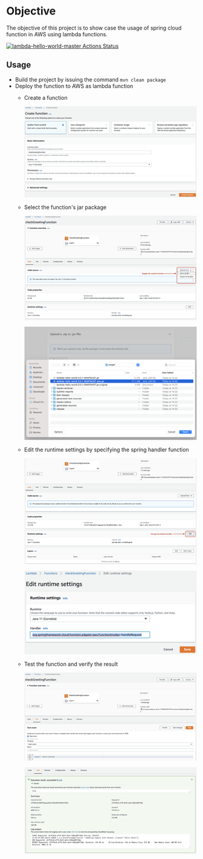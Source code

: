 # Objective 

The objective of this project is to show case the usage of spring cloud function in AWS using lambda functions.

[![lambda-hello-world-master Actions Status](https://github.com/viswanath7/lambda-hello-world/actions/workflows/maven.yml/badge.svg)](https://github.com/viswanath7/lambda-hello-world/actions)

## Usage 

- Build the project by issuing the command `mvn clean package`
- Deploy the function to AWS as lambda function
    * Create a function
      
      ![create-function](./doc/img/1-create-function.png)
      
    * Select the function's jar package
      
      ![create-function](./doc/img/2-code-source.png)
      
      ![create-function](./doc/img/3-select-aws-jar.png)
    
    * Edit the runtime settings by specifying the spring handler function
      
      ![create-function](./doc/img/4-edit-runtime-settings.png)
      
      ![create-function](./doc/img/5-spring-handler-function.png)
      
    * Test the function and verify the result
      
      ![create-function](./doc/img/6-Test-function.png)
      
      ![create-function](./doc/img/7-verify-result.png)

